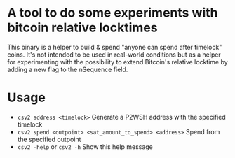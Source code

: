 # A tool to do some experiments with bitcoin relative locktimes

This binary is a helper to build & spend "anyone can spend after timelock" coins.
It's not intended to be used in real-world conditions but as a helper for experimenting
with the possibility to extend Bitcoin's relative locktime by adding a new flag to the nSequence field.

# Usage

- `csv2 address <timelock>`  Generate a P2WSH address with the specified timelock
- `csv2 spend <outpoint> <sat_amount_to_spend> <address>`  Spend from the specified outpoint
- `csv2 -help` or `csv2 -h`  Show this help message

